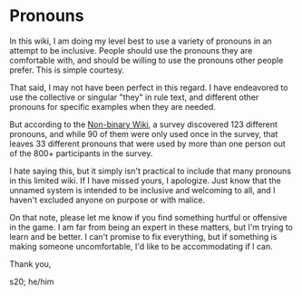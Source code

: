 # Pronouns

In this wiki, I am doing my level best to use a variety of pronouns in an attempt to be inclusive. People should use the pronouns they are comfortable with, and should be willing to use the pronouns other people prefer. This is simple courtesy.

That said, I may not have been perfect in this regard. I have endeavored to use the collective or singular "they" in rule text, and different other pronouns for specific examples when they are needed.

But according to the [Non-binary Wiki](https://nonbinary.wiki/wiki/Pronouns), a survey discovered 123 different pronouns, and while 90 of them were only used once in the survey, that leaves 33 different pronouns that were used by more than one person out of the 800+ participants in the survey.

I hate saying this, but it simply isn't practical to include that many pronouns in this limited wiki. If I have missed yours, I apologize. Just know that the unnamed system is intended to be inclusive and welcoming to all, and I haven't excluded anyone on purpose or with malice.

On that note, please let me know if you find something hurtful or offensive in the game. I am far from being an expert in these matters, but I'm trying to learn and be better. I can't promise to fix everything, but if something is making someone uncomfortable, I'd like to be accommodating if I can.

Thank you,

s20; he/him